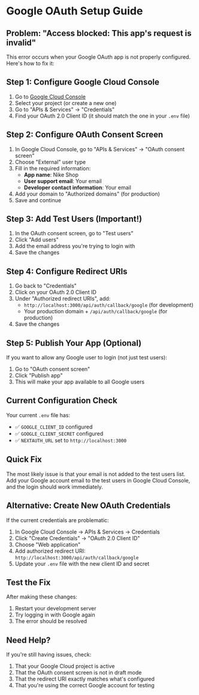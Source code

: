 # Google OAuth Setup Guide

## Problem: "Access blocked: This app's request is invalid"

This error occurs when your Google OAuth app is not properly configured. Here's how to fix it:

## Step 1: Configure Google Cloud Console

1. Go to [Google Cloud Console](https://console.cloud.google.com/)
2. Select your project (or create a new one)
3. Go to "APIs & Services" → "Credentials"
4. Find your OAuth 2.0 Client ID (it should match the one in your `.env` file)

## Step 2: Configure OAuth Consent Screen

1. In Google Cloud Console, go to "APIs & Services" → "OAuth consent screen"
2. Choose "External" user type
3. Fill in the required information:
   - **App name**: Nike Shop
   - **User support email**: Your email
   - **Developer contact information**: Your email
4. Add your domain to "Authorized domains" (for production)
5. Save and continue

## Step 3: Add Test Users (Important!)

1. In the OAuth consent screen, go to "Test users"
2. Click "Add users"
3. Add the email address you're trying to login with
4. Save the changes

## Step 4: Configure Redirect URIs

1. Go back to "Credentials"
2. Click on your OAuth 2.0 Client ID
3. Under "Authorized redirect URIs", add:
   - `http://localhost:3000/api/auth/callback/google` (for development)
   - Your production domain + `/api/auth/callback/google` (for production)
4. Save the changes

## Step 5: Publish Your App (Optional)

If you want to allow any Google user to login (not just test users):

1. Go to "OAuth consent screen"
2. Click "Publish app"
3. This will make your app available to all Google users

## Current Configuration Check

Your current `.env` file has:

- ✅ `GOOGLE_CLIENT_ID` configured
- ✅ `GOOGLE_CLIENT_SECRET` configured
- ✅ `NEXTAUTH_URL` set to `http://localhost:3000`

## Quick Fix

The most likely issue is that your email is not added to the test users list. Add your Google account email to the test users in Google Cloud Console, and the login should work immediately.

## Alternative: Create New OAuth Credentials

If the current credentials are problematic:

1. In Google Cloud Console → APIs & Services → Credentials
2. Click "Create Credentials" → "OAuth 2.0 Client ID"
3. Choose "Web application"
4. Add authorized redirect URI: `http://localhost:3000/api/auth/callback/google`
5. Update your `.env` file with the new client ID and secret

## Test the Fix

After making these changes:

1. Restart your development server
2. Try logging in with Google again
3. The error should be resolved

## Need Help?

If you're still having issues, check:

1. That your Google Cloud project is active
2. That the OAuth consent screen is not in draft mode
3. That the redirect URI exactly matches what's configured
4. That you're using the correct Google account for testing
